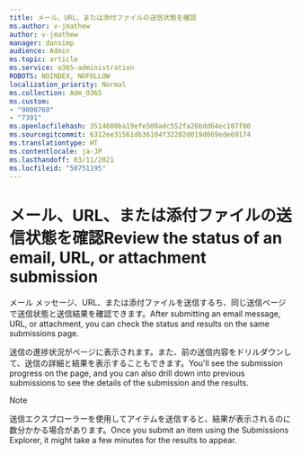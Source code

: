 ```yaml
---
title: メール、URL、または添付ファイルの送信状態を確認
ms.author: v-jmathew
author: v-jmathew
manager: dansimp
audience: Admin
ms.topic: article
ms.service: o365-administration
ROBOTS: NOINDEX, NOFOLLOW
localization_priority: Normal
ms.collection: Adm_O365
ms.custom:
- "9000760"
- "7391"
ms.openlocfilehash: 3514600ba19efe508adc552fa26bdd64ec107f00
ms.sourcegitcommit: 6312ee31561db36104f32282d019d069ede69174
ms.translationtype: HT
ms.contentlocale: ja-JP
ms.lasthandoff: 03/11/2021
ms.locfileid: "50751195"
---
```

# <a name="review-the-status-of-an-email-url-or-attachment-submission"></a><span data-ttu-id="ea3cf-102">メール、URL、または添付ファイルの送信状態を確認</span><span class="sxs-lookup"><span data-stu-id="ea3cf-102">Review the status of an email, URL, or attachment submission</span></span>

<span data-ttu-id="ea3cf-103">メール メッセージ、URL、または添付ファイルを送信するち、同じ送信ページで送信状態と送信結果を確認できます。</span><span class="sxs-lookup"><span data-stu-id="ea3cf-103">After submitting an email message, URL, or attachment, you can check the status and results on the same submissions page.</span></span>

<span data-ttu-id="ea3cf-104">送信の進捗状況がページに表示されます。また、前の送信内容をドリルダウンして、送信の詳細と結果を表示することもできます。</span><span class="sxs-lookup"><span data-stu-id="ea3cf-104">You'll see the submission progress on the page, and you can also drill down into previous submissions to see the details of the submission and the results.</span></span>

> [!NOTE]
> <span data-ttu-id="ea3cf-105">送信エクスプローラーを使用してアイテムを送信すると、結果が表示されるのに数分かかる場合があります。</span><span class="sxs-lookup"><span data-stu-id="ea3cf-105">Once you submit an item using the Submissions Explorer, it might take a few minutes for the results to appear.</span></span>
